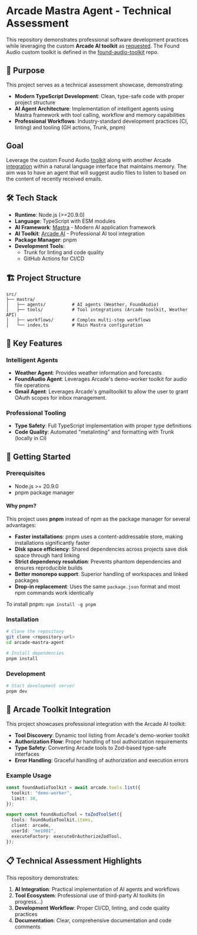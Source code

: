 # Arcade Mastra Agent - Technical Assessment

This repository demonstrates professional software development practices while leveraging the custom **Arcade AI toolkit** as [requested](ArcadeEngineeringInterviewProject.pdf). The Found Audio custom toolkit is defined in the [found-audio-toolkit](https://github.com/rsmets/arcade-foundaudio-toolkit) repo.

## 🎯 Purpose

This project serves as a technical assessment showcase, demonstrating:

- **Modern TypeScript Development**: Clean, type-safe code with proper project structure
- **AI Agent Architecture**: Implementation of intelligent agents using Mastra framework with tool calling, workflow and memory capabilities
- **Professional Workflows**: Industry-standard development practices (CI, linting) and tooling (GH actions, Trunk, pnpm)

## Goal

Leverage the custom Found Audio [toolkit](https://github.com/rsmets/arcade-foundaudio-toolkit) along with another Arcade [integration](https://docs.arcade.dev/toolkits) within a natural language interface that maintains memory. The aim was to have an agent that will suggest audio files to listen to based on the content of recently received emails.

## 🛠️ Tech Stack

- **Runtime**: Node.js (>=20.9.0)
- **Language**: TypeScript with ESM modules
- **AI Framework**: [Mastra](https://mastra.ai/) - Modern AI application framework
- **AI Toolkit**: [Arcade AI](https://arcade-ai.com/) - Professional AI tool integration
- **Package Manager**: pnpm
- **Development Tools**:
  - Trunk for linting and code quality
  - GitHub Actions for CI/CD

## 🏗️ Project Structure

```text
src/
├── mastra/
│   ├── agents/          # AI agents (Weather, FoundAudio)
│   ├── tools/           # Tool integrations (Arcade toolkit, Weather API)
│   ├── workflows/       # Complex multi-step workflows
│   └── index.ts         # Main Mastra configuration
```

## 🚀 Key Features

### Intelligent Agents

- **Weather Agent**: Provides weather information and forecasts
- **FoundAudio Agent**: Leverages Arcade's demo-worker toolkit for audio file operations
- **Gmail Agent**: Leverages Arcade's gmailtoolkit to allow the user to grant OAuth scopes for inbox management.

### Professional Tooling

- **Type Safety**: Full TypeScript implementation with proper type definitions
- **Code Quality**: Automated "metalinting" and formatting with Trunk (locally in CI)

## 🔧 Getting Started

### Prerequisites

- Node.js >= 20.9.0
- pnpm package manager

#### Why pnpm?

This project uses **pnpm** instead of npm as the package manager for several advantages:

- **Faster installations**: pnpm uses a content-addressable store, making installations significantly faster
- **Disk space efficiency**: Shared dependencies across projects save disk space through hard linking
- **Strict dependency resolution**: Prevents phantom dependencies and ensures reproducible builds
- **Better monorepo support**: Superior handling of workspaces and linked packages
- **Drop-in replacement**: Uses the same `package.json` format and most npm commands work identically

To install pnpm: `npm install -g pnpm`

### Installation

```bash
# Clone the repository
git clone <repository-url>
cd arcade-mastra-agent

# Install dependencies
pnpm install
```

### Development

```bash
# Start development server
pnpm dev
```

## 🎪 Arcade Toolkit Integration

This project showcases professional integration with the Arcade AI toolkit:

- **Tool Discovery**: Dynamic tool listing from Arcade's demo-worker toolkit
- **Authorization Flow**: Proper handling of tool authorization requirements
- **Type Safety**: Converting Arcade tools to Zod-based type-safe interfaces
- **Error Handling**: Graceful handling of authorization and execution errors

### Example Usage

```typescript
const foundAudioToolkit = await arcade.tools.list({
  toolkit: "demo-worker",
  limit: 30,
});

export const foundAudioTool = toZodToolSet({
  tools: foundAudioToolkit.items,
  client: arcade,
  userId: "me1001",
  executeFactory: executeOrAuthorizeZodTool,
});
```

## 📋 Technical Assessment Highlights

This repository demonstrates:

1. **AI Integration**: Practical implementation of AI agents and workflows
2. **Tool Ecosystem**: Professional use of third-party AI toolkits (in progress...)
3. **Development Workflow**: Proper CI/CD, linting, and code quality practices
4. **Documentation**: Clear, comprehensive documentation and code comments
